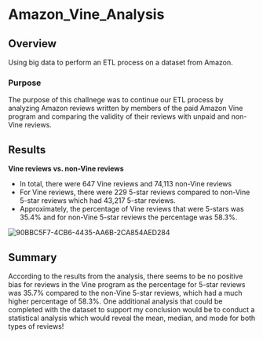 # Amazon_Vine_Analysis
## Overview
Using big data to perform an ETL process on a dataset from Amazon.
### Purpose
The purpose of this challnege was to continue our ETL process by analyzing Amazon reviews written by members of the paid Amazon Vine program and comparing the validity of their reviews with unpaid and non-Vine reviews.
## Results
**Vine reviews vs. non-Vine reviews**
- In total, there were 647 Vine reviews and 74,113 non-Vine reviews
- For Vine reviews, there were 229 5-star reviews compared to non-Vine 5-star reviews which had 43,217 5-star reviews.
- Approximately, the percentage of Vine reviews that were 5-stars was 35.4% and for non-Vine 5-star reviews the percentage was 58.3%.

![90BBC5F7-4CB6-4435-AA6B-2CA854AED284](https://user-images.githubusercontent.com/92240407/163751854-a9b6cc99-badb-4332-8fd0-21cf98709e60.jpeg)

## Summary
According to the results from the analysis, there seems to be no positive bias for reviews in the Vine program as the percentage for 5-star reviews was 35.7% compared to the non-Vine 5-star reviews, which had a much higher percentage of 58.3%. One additional analysis that could be completed with the dataset to support my conclusion would be to conduct a statistical analysis which would reveal the mean, median, and mode for both types of reviews!
